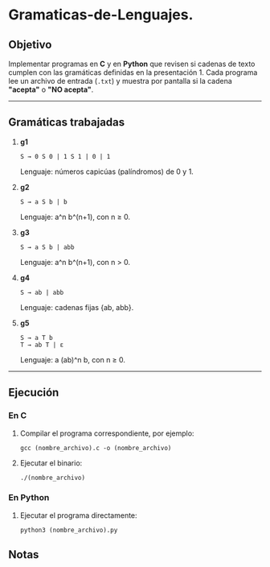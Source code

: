 # Gramaticas-de-Lenguajes.
## Objetivo

Implementar programas en **C** y en **Python** que revisen si cadenas de texto cumplen con las gramáticas definidas en la presentación 1.
Cada programa lee un archivo de entrada (`.txt`) y muestra por pantalla si la cadena **"acepta"** o **"NO acepta"**.

---

## Gramáticas trabajadas

1. **g1**

   ```
   S → 0 S 0 | 1 S 1 | 0 | 1
   ```

   Lenguaje: números capicúas (palíndromos) de 0 y 1.

2. **g2**

   ```
   S → a S b | b
   ```

   Lenguaje: a^n b^(n+1), con n ≥ 0.

3. **g3**

   ```
   S → a S b | abb
   ```

   Lenguaje: a^n b^(n+1), con n > 0.

4. **g4**

   ```
   S → ab | abb
   ```

   Lenguaje: cadenas fijas {ab, abb}.

5. **g5**

   ```
   S → a T b
   T → ab T | ε
   ```

   Lenguaje: a (ab)^n b, con n ≥ 0.

---

## Ejecución

### En C

1. Compilar el programa correspondiente, por ejemplo:

   ```
   gcc (nombre_archivo).c -o (nombre_archivo)
   ```
2. Ejecutar el binario:

   ```
   ./(nombre_archivo)
   ```

### En Python

1. Ejecutar el programa directamente:

   ```
   python3 (nombre_archivo).py
   ```

## Notas
